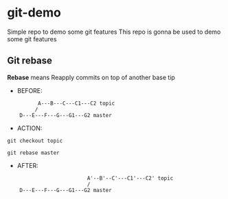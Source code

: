 # git-demo
Simple repo to demo some git features
This repo is gonna be used to demo some git features


## Git rebase

**Rebase** means Reapply commits on top of another base tip

- BEFORE:

```
          A---B---C---C1---C2 topic
         /
    D---E---F---G---G1---G2 master
```

- ACTION:

`git checkout topic`

`git rebase master`

- AFTER: 

```
                          A'--B'--C'---C1'---C2' topic
                          /
    D---E---F---G---G1---G2 master
```
